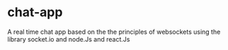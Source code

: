 # chat-app
A real time chat app based on the the principles of websockets using the library socket.io and node.Js and react.Js 
